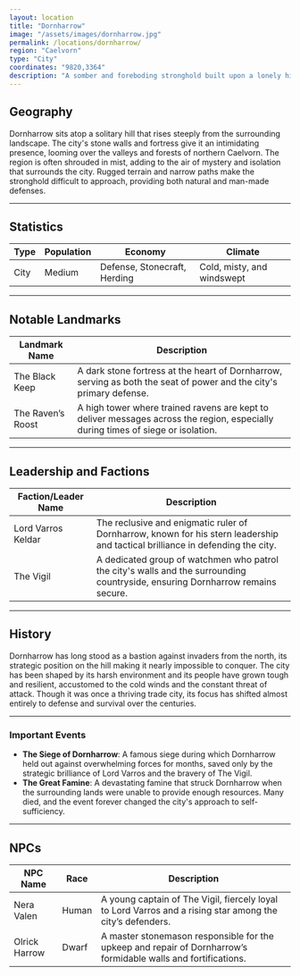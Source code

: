 ```yaml
---
layout: location
title: "Dornharrow"
image: "/assets/images/dornharrow.jpg"
permalink: /locations/dornharrow/
region: "Caelvorn"
type: "City"
coordinates: "9820,3364"
description: "A somber and foreboding stronghold built upon a lonely hilltop, Dornharrow commands a view of the mist-laden valleys below. Its ancient stone walls stand resilient against the elements and time, a silent guardian of the northern frontier."
---
```


## Geography

Dornharrow sits atop a solitary hill that rises steeply from the surrounding landscape. The city's stone walls and fortress give it an intimidating presence, looming over the valleys and forests of northern Caelvorn. The region is often shrouded in mist, adding to the air of mystery and isolation that surrounds the city. Rugged terrain and narrow paths make the stronghold difficult to approach, providing both natural and man-made defenses.

---

## Statistics

| Type               | Population | Economy                     | Climate                     |
|--------------------|------------|-----------------------------|-----------------------------|
| City  | Medium    | Defense, Stonecraft, Herding | Cold, misty, and windswept   |

---

## Notable Landmarks

| Landmark Name          | Description                                                                                     |
|------------------------|-------------------------------------------------------------------------------------------------|
| The Black Keep          | A dark stone fortress at the heart of Dornharrow, serving as both the seat of power and the city's primary defense. |
| The Raven’s Roost       | A high tower where trained ravens are kept to deliver messages across the region, especially during times of siege or isolation. |

---

## Leadership and Factions

| Faction/Leader Name       | Description                                                                                     |
|---------------------------|-------------------------------------------------------------------------------------------------|
| Lord Varros Keldar         | The reclusive and enigmatic ruler of Dornharrow, known for his stern leadership and tactical brilliance in defending the city. |
| The Vigil                 | A dedicated group of watchmen who patrol the city's walls and the surrounding countryside, ensuring Dornharrow remains secure. |

---

## History

Dornharrow has long stood as a bastion against invaders from the north, its strategic position on the hill making it nearly impossible to conquer. The city has been shaped by its harsh environment and its people have grown tough and resilient, accustomed to the cold winds and the constant threat of attack. Though it was once a thriving trade city, its focus has shifted almost entirely to defense and survival over the centuries.

---

### Important Events

- **The Siege of Dornharrow**: A famous siege during which Dornharrow held out against overwhelming forces for months, saved only by the strategic brilliance of Lord Varros and the bravery of The Vigil.
- **The Great Famine**: A devastating famine that struck Dornharrow when the surrounding lands were unable to provide enough resources. Many died, and the event forever changed the city's approach to self-sufficiency.

---

## NPCs

| NPC Name                | Race     | Description                                           |
|-------------------------|----------|-------------------------------------------------------|
| Nera Valen              | Human    | A young captain of The Vigil, fiercely loyal to Lord Varros and a rising star among the city’s defenders. |
| Olrick Harrow           | Dwarf    | A master stonemason responsible for the upkeep and repair of Dornharrow’s formidable walls and fortifications. |
